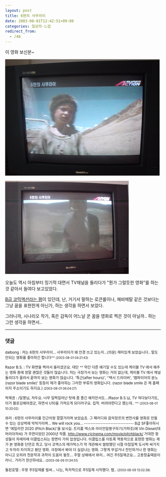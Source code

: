 ```yaml
---
layout: post
title: 6현의 사무라이
date: 2003-08-01T12:42:51+09:00
categories: 일상의-느낌
redirect_from:
  - /46
---
```


이 영화 보신분~

![ ](/assets/media/logs_archives_DSC01300.JPG)

![ ](/assets/media/logs_archives_DSC01303.JPG)

오늘도 역시 아침부터 밍기적 대면서 TV채널을 돌리다가 "뭔가 그럴듯한 영화"를 하는것 같아서 들여다 보고있었다.

<a href="http://www.films.or.kr/festival/Six_String_Samurai.html">B급 코믹액션라는 평</a>이 있던데, 난, 거기서 말하는 로큰롤이나, 헤비메탈 같은 것보다는 그냥 꿈을 표현한게 아닌가, 하는 생각을 하면서 보았다.

그러니까, 시나리오 작가, 혹은 감독이 어느날 꾼 꿈을 영화로 찍은 것이 아닐까.. 하는 그런 생각을 하면서..

* * *

### 댓글



<!--- cmt:81 --->
<!--- mail: --->
<!--- parent:0 --->

<small class=comment>dalbong : 저는 6현의 사무라이... 사무라이가 왜 안경 쓰고 있는지...(의문)  재미있게 보았습니다.. 말도 안되는 영화를 좋아하긴 합니다^^ <small>(2003-08-01 04:21:43)</small></small>


<!--- cmt:82 --->
<!--- mail: --->
<!--- parent:0 --->

<small class=comment>Razor B.S. : TV 화면을 찍어서 올리셨군요. 대단 *^^* 약간 다른 얘기일 수도 있는데 케이블 TV 에서 해주는 영화 중에 정말 괜찮은 것들이 많습니다. 저는 극장가서 보는 영화는 거의 없는데, 케이블 TV 에서 채널 돌리다가 끌려서 끝까지 보는 영화가 많습니다.  '특근(after hours)', ''택시 드라이버', '뱀파이어의 분노(razor blade smile)' 등등이 제가 좋아하는 그러한 부류의 영화입니다. (razor blade smile 은 제 홈페이지 주소이기도 하지요.) <small>(2003-08-01 06:04:27)</small></small>


<!--- cmt:83 --->
<!--- mail: --->
<!--- parent:0 --->

<small class=comment>박제권 : /달봉님, 저두요. 너무 일찍일어난 탓에 좀 졸긴 해지만서도.. /Razor B.S.님, TV 쳐다보다가도, 이거 블로깅해야겠군, 하면서 U10을 가져오게 되더라구요.   집착. 버려야한다고 했는데.. ^^ <small>(2003-08-01 10:20:02)</small></small>


<!--- cmt:84 --->
<!--- mail: --->
<!--- parent:0 --->

<small class=comment>와리 : 6현의 사무라이를 민근이랑 깔깔거리며 보았습죠. 그 패러디와 음악장르의 변천사를 영화로 만들 수 있는 상상력에 악악거리며...  We will rock you...  ------------------------------  B급 SF좋아하시면 '에일리언 2020 (Pitch Black)'을 보시길. 트리플 엑스와 라이언일병구하기(가파조)에 Vin Diesel(대머리아저씨) 가 주연이었던 2000년 작품.  <a href="http://www.cjcinema.com/movie/pitchblack/">http://www.cjcinema.com/movie/pitchblack/</a>  거대한 항성들이 차례차례 이클립스되는 장면이 가히 압권입니다.  이클립스를 이토록 역동적으로 표현한 영화는 제가 본 영화중 단연코 최고. 당시 코엑스의 메가박스가 막 개관해서 썰렁했던 시절 아침일찍 도시락 싸가지고 두자리 차지하고 봤던 영화.   극장에서 봐야 더 실감나는 영화.  그렇게 무섭거나 잔인하거나 한 영화는 아니고 오히려 천문학과 과학이 도움이 될듯...   주말 상해에서 와리... 여긴 주5일제군요... 고용창출때문이라나.. 거리가 한산하네요.. <small>(2003-08-09 01:34:51)</small></small>


<!--- cmt:85 --->
<!--- mail: --->
<!--- parent:0 --->

<small class=comment>돌핀호텔 : 우왓 주5일제를 벌써...  나는, 독자적으로 주5일제 시작했다.  쩝.. <small>(2003-08-09 13:02:38)</small></small>

